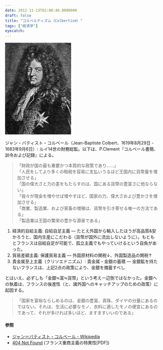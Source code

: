 ```yaml
---
date: 2012-11-13T02:08:40.0000000
draft: false
title: "コルベルティズム（Colbertism）"
tags: ["経済学"]
eyecatch: 
---
```

<p><img src="20121113020920.jpg" alt="f:id:daruyanagi:20121113020920j:plain:right" title="f:id:daruyanagi:20121113020920j:plain:right" class="hatena-fotolife hatena-image-right"></p><p>ジャン・バティスト・コルベール（Jean-Baptiste Colbert、1619年8月29日 - 1683年9月6日）: ルイ14世の財務総監。以下は、P.Clement『コルベール書簡、訓令および記録』による。</p>

<blockquote>
<p>「財政が国の最も重要かつ本質的な政策であり……」<br />
「人民をしてより多くの租税を容易に支払いうるほど王国内に貨幣量を増加させる」<br />
「国の偉大さと力の差をもたらすのは、国にある貨幣の豊富さに他ならない」<br />
「我々が現金を増やせば増やすほど、国家の力、偉大さおよび豊かさを増加させる」<br />
「商業、製造業、および家畜の増殖は、貨幣を引き寄せる唯一の方法である」<br />
「製造業は王国の繁栄の豊かな源泉である」</p>

</blockquote>

<ol>
<li>経済的自給主義: 自給自足主義 ― たとえ外国から輸入したほうが高品質&安かろうと、国内生産にこだわる（貨幣が国外に流出しないように）。もともとフランスは自給自足が可能で、孤立主義でもやっていけるという自負があった。</li>
<li>貿易差額主義: 保護貿易主義 ― 外国原材料の関税↓、外国製造品の関税↑</li>
<li>貴金属至上主義（クリソエドニズム）: 貴金属・金銀の蓄積 ― 金銀鉱を持たないフランスは、上記2点の政策により、金銀を備蓄すべし</li>
</ol><p>とはいえ、必ずしも「金銀≒富≒貨幣」という考え一辺倒ではなかった。金銀への執着は、フランスの後進性（と、諸外国へのキャッチアップのための政策）に起因する。</p>

<blockquote>
<p>「国家を富裕ならしめるのは、金銀の豊富、真珠、ダイヤの分量にあるのではない。それは、生活に必要なモノ、衣料に適したモノの便宜にあるのであって、それが多ければ多いほど、ますますいいのである」</p>

</blockquote>

<div class="section">
<h4>参照</h4>

<ul>
<li><a href="http://ja.wikipedia.org/wiki/%E3%82%B8%E3%83%A3%E3%83%B3%EF%BC%9D%E3%83%90%E3%83%86%E3%82%A3%E3%82%B9%E3%83%88%E3%83%BB%E3%82%B3%E3%83%AB%E3%83%99%E3%83%BC%E3%83%AB">&#x30B8;&#x30E3;&#x30F3;&#xFF1D;&#x30D0;&#x30C6;&#x30A3;&#x30B9;&#x30C8;&#x30FB;&#x30B3;&#x30EB;&#x30D9;&#x30FC;&#x30EB; - Wikipedia</a></li>
<li><a href="http://seiglib.seigakuin-univ.ac.jp/toppage_composition/topics/0000000092/0000000092-25A.pdf">404 Not Found</a> (フランス重商主義の特異性[PDF])</li>
</ul>
</div>
